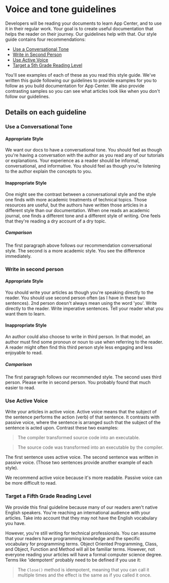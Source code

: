 # Voice and tone guidelines
Developers will be reading your documents to learn App Center, and to use it in their regular work. Your goal is to create useful documentation that helps the reader on their journey. Our guidelines help with that. 
Our style guide contains four recommendations:
- [Use a Conversational Tone](#use-a-conversational-tone)
- [Write in Second Person](#write-in-2nd-person)
- [Use Active Voice](#use-active-voice)
- [Target a 5th Grade Reading Level](#target-a-fifth-grade-reading-level)

You'll see examples of each of these as you read this style guide. We've written this guide following our guidelines to provide examples for you to follow as you build documentation for App Center. We also provide contrasting samples so you can see what articles look like when you don't follow our guidelines.

## Details on each guideline
### Use a Conversational Tone
#### Appropriate Style
We want our docs to have a conversational tone. You should feel as though you're having a conversation with the author as you read any of our tutorials or explanations. Your experience as a reader should be informal, conversational, and informative. You should feel as though you're listening to the author explain the concepts to you.

#### Inappropriate Style
One might see the contrast between a conversational style and the style one finds with more academic treatments of technical topics. Those resources are useful, but the authors have written those articles in a different style than our documentation. When one reads an academic journal, one finds a different tone and a different style of writing. One feels that they're reading a dry account of a dry topic.

##### Comparison
The first paragraph above follows our recommendation conversational style. The second is a more academic style. You see the difference immediately.

### Write in second person
#### Appropriate Style
You should write your articles as though you're speaking directly to the reader. You should use second person often (as I have in these two sentences). 2nd person doesn't always mean using the word 'you'. Write directly to the reader. Write imperative sentences. Tell your reader what you want them to learn.

#### Inappropriate Style
An author could also choose to write in third person. In that model, an author must find some pronoun or noun to use when referring to the reader. A reader might often find this third person style less engaging and less enjoyable to read.

##### Comparison
The first paragraph follows our recommended style. The second uses third person. Please write in second person. You probably found that much easier to read.

### Use Active Voice
Write your articles in active voice. Active voice means that the subject of the sentence performs the action (verb) of that sentence. It contrasts with passive voice, where the sentence is arranged such that the subject of the sentence is acted upon. Contrast these two examples:

> The compiler transformed source code into an executable.

> The source code was transformed into an executable by the compiler.

The first sentence uses active voice. The second sentence was written in passive voice.
(Those two sentences provide another example of each style).

We recommend active voice because it's more readable. Passive voice can be more difficult to read.

### Target a Fifth Grade Reading Level
We provide this final guideline because many of our readers aren't native English speakers. You're reaching an international audience with your articles. Take into account that they may not have the English vocabulary you have.

However, you're still writing for technical professionals. You can assume that your readers have programming knowledge and the specific vocabulary for programming terms. Object Oriented Programming, Class, and Object, Function and Method will all be familiar terms. However, not everyone reading your articles will have a formal computer science degree. Terms like 'idempotent' probably need to be defined if you use it:

> The `Close()` method is idempotent, meaning that you can call it multiple times and the effect is the same as if you called it once.